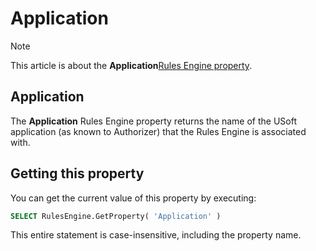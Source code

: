 # Application



> [!NOTE]
> This article is about the **Application**[Rules Engine property](/docs/Modeller%20and%20Rules%20Engine/Rules%20Engine%20properties).

## **Application**

The **Application** Rules Engine property returns the name of the USoft application (as known to Authorizer) that the Rules Engine is associated with.

## Getting this property

You can get the current value of this property by executing:

```sql
SELECT RulesEngine.GetProperty( 'Application' )
```

This entire statement is case-insensitive, including the property name.

 